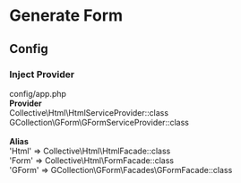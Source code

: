 # Generate Form

## Config
### Inject Provider
config/app.php<br/>
<b>Provider</b><br/>
Collective\Html\HtmlServiceProvider::class<br/>
GCollection\GForm\GFormServiceProvider::class<br/>
<br/>
<b>Alias</b><br/>
'Html' => Collective\Html\HtmlFacade::class<br/>
 'Form' => Collective\Html\FormFacade::class<br/>
'GForm' => GCollection\GForm\Facades\GFormFacade::class<br/>

